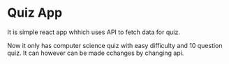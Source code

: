 # Quiz App
It is simple react app whhich uses API to fetch data for quiz.

Now it only has computer science quiz with easy difficulty and 10 question quiz. It can however can be made cchanges by changing api.